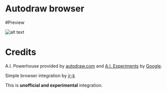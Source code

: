 Autodraw browser
================

#Preview

![alt text](http://puu.sh/vmeQO/a37d165d5b.png "Preview")

# Credits
A.I. Powerhouse provided by [autodraw.com](https://www.autodraw.com) and [A.I. Experiments](https://aiexperiments.withgoogle.com) by [Google](https://google.com).  

Simple browser integration by [jr-k](https://github.com/jr-k)

This is __**unofficial and experimental**__ integration.